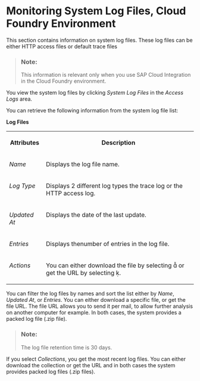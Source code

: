 <!-- loio400237616c43436b86a22c179c891dd1 -->

<link rel="stylesheet" type="text/css" href="../css/sap-icons.css"/>

# Monitoring System Log Files, Cloud Foundry Environment

This section contains information on system log files. These log files can be either HTTP access files or default trace files

> ### Note:  
> This information is relevant only when you use SAP Cloud Integration in the Cloud Foundry environment.

You view the system log files by clicking *System Log Files* in the *Access Logs* area.

You can retrieve the following information from the system log file list:

**Log Files**


<table>
<tr>
<th valign="top">

Attributes

</th>
<th valign="top">

Description

</th>
</tr>
<tr>
<td valign="top">

*Name* 

</td>
<td valign="top">

Displays the log file name.

</td>
</tr>
<tr>
<td valign="top">

*Log Type* 

</td>
<td valign="top">

Displays 2 different log types the trace log or the HTTP access log.

</td>
</tr>
<tr>
<td valign="top">

*Updated At* 

</td>
<td valign="top">

Displays the date of the last update.

</td>
</tr>
<tr>
<td valign="top">

*Entries* 

</td>
<td valign="top">

Displays thenumber of entries in the log file.

</td>
</tr>
<tr>
<td valign="top">

*Actions* 

</td>
<td valign="top">

You can either download the file by selecting <span class="SAP-icons"></span> or get the URL by selecting <span class="SAP-icons"></span>.

</td>
</tr>
</table>

You can filter the log files by names and sort the list either by *Name*, *Updated At*, or *Entries*. You can either download a specific file, or get the file URL. The file URL allows you to send it per mail, to allow further analysis on another computer for example. In both cases, the system provides a packed log file \(.zip file\).

> ### Note:  
> The log file retention time is 30 days.

If you select *Collections*, you get the most recent log files. You can either download the collection or get the URL and in both cases the system provides packed log files \(.zip files\).

